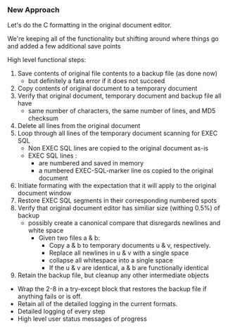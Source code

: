 ### New Approach

Let's do the C formatting in the original document editor.

We're keeping all of the functionality but shifting around where things go and added a few additional save points

High level functional steps:
1. Save contents of original file contents to a backup file (as done now)
   - but definitely a fata error if it does not succeed 
2. Copy contents of original document to a temporary document
3. Verify that original document, temporary document and backup file all have
   - same number of characters, the same number of lines, and MD5 checksum
4. Delete all lines from the original document
5. Loop through all lines of the temporary document scanning for EXEC SQL
   - Non EXEC SQL lines are copied to the original document as-is
   - EXEC SQL lines :
     - are numbered and saved in memory
     - a numbered EXEC-SQL-marker line os copied to the original document
6. Initiate formating with the expectation that it will apply to the original document window
7. Restore EXEC SQL segments in their corresponding numbered spots
8. Verify that original document editor has similiar size (withing 0.5%) of backup
   - possibly create a canonical compare that disregards newlines and white space
     - Given two files a & b:
       - Copy a & b to temporary documents u & v, respectively.
       - Replace all newlines in u & v with a single space
       - collapse all whitespace into a single space
       - If the u & v are identical, a & b are functionally identical
9. Retain the backup file, but cleanup any other intermediate objects

- Wrap the 2-8 in a try-except block that restores the backup file if anything fails or is off.
- Retain all of the detailed logging in the current formats.
- Detailed logging of every step
- High level user status messages of progress
